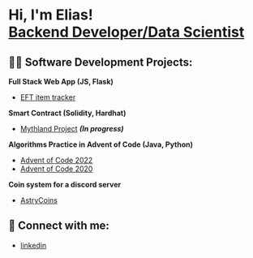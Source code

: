 <h1>Hi, I'm Elias! <br/><a href="https://github.com/eliest2001">Backend Developer/Data Scientist</a></h1>

<h2>👨‍💻 Software Development Projects:</h2>

<b>Full Stack Web App (JS, Flask)</b>


  - [EFT item tracker](https://github.com/eliest2001/myTarkovWeb)
    
<b>Smart Contract (Solidity, Hardhat)</b>
  - [Mythland Project](https://github.com/eliest2001/mythland) <b><i>(In progress)</b></i>
  
<b> Algorithms Practice in Advent of Code (Java, Python)</b>
  - [Advent of Code 2022](https://github.com/eliest2001/Advent-of-Code-2022)
  - [Advent of Code 2020](https://github.com/eliest2001/Advent-of-Code-2020)

<b> Coin system for a discord server</b>
  - [AstryCoins](https://github.com/eliest2001/CoinsAstry)
  


<h2> 🤳 Connect with me:</h2>

- [linkedin](https://www.linkedin.com/in/el%C3%ADas-esteve-bernal-b0b3b0220)
